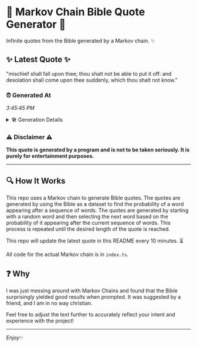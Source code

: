 # 📖 Markov Chain Bible Quote Generator 📖

Infinite quotes from the Bible generated by a Markov chain. ✨

## ✨ Latest Quote ✨
"mischief shall fall upon thee; thou shalt not be able to put it off: and desolation shall come upon thee suddenly, which thou shalt not know."

### ⏰ Generated At
*3:45:45 PM*

<details>
    <summary>🛠️ Generation Details</summary>
    <p>
        <strong>🌱 Seed:</strong> mischief<br>
        <strong>🔄 Iterations:</strong> 25<br>
        <strong>📜 Context History:</strong><br>[ mischief ]: shall<br>[ mischief, shall ]: fall<br>[ mischief, shall, fall ]: upon<br>[ mischief, shall, fall, upon ]: thee;<br>[ mischief, shall, fall, upon, thee; ]: thou<br>[ mischief, shall, fall, upon, thee;, thou ]: shalt<br>[ shall, fall, upon, thee;, thou, shalt ]: not<br>[ fall, upon, thee;, thou, shalt, not ]: be<br>[ upon, thee;, thou, shalt, not, be ]: able<br>[ thee;, thou, shalt, not, be, able ]: to<br>[ thou, shalt, not, be, able, to ]: put<br>[ shalt, not, be, able, to, put ]: it<br>[ not, be, able, to, put, it ]: off:<br>[ be, able, to, put, it, off: ]: and<br>[ able, to, put, it, off:, and ]: desolation<br>[ to, put, it, off:, and, desolation ]: shall<br>[ put, it, off:, and, desolation, shall ]: come<br>[ it, off:, and, desolation, shall, come ]: upon<br>[ off:, and, desolation, shall, come, upon ]: thee<br>[ and, desolation, shall, come, upon, thee ]: suddenly,<br>[ desolation, shall, come, upon, thee, suddenly, ]: which<br>[ shall, come, upon, thee, suddenly,, which ]: thou<br>[ come, upon, thee, suddenly,, which, thou ]: shalt<br>[ upon, thee, suddenly,, which, thou, shalt ]: not<br>[ thee, suddenly,, which, thou, shalt, not ]: know.<br>
    </p>
</details>

### ⚠️ Disclaimer ⚠️
**This quote is generated by a program and is not to be taken seriously. It is purely for entertainment purposes.**

---

## 🔍 How It Works

This repo uses a Markov chain to generate Bible quotes. The quotes are generated by using the Bible as a dataset to find the probability of a word appearing after a sequence of words. The quotes are generated by starting with a random word and then selecting the next word based on the probability of it appearing after the current sequence of words. This process is repeated until the desired length of the quote is reached.

This repo will update the latest quote in this README every 10 minutes. ⏳

All code for the actual Markov chain is in `index.ts`.

## ❓ Why

I was just messing around with Markov Chains and found that the Bible surprisingly yielded good results when prompted. 
It was suggested by a friend, and I am in no way christian.

Feel free to adjust the text further to accurately reflect your intent and experience with the project!

---

*Enjoy*✨
